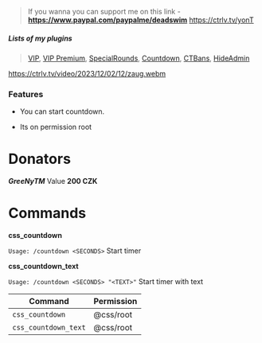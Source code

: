 > If you wanna you can support me on this link - **https://www.paypal.com/paypalme/deadswim**
https://ctrlv.tv/yonT


##### Lists of my plugins
> [VIP](https://github.com/DeadSwimek/cs2-vip), [VIP Premium](https://github.com/DeadSwimek/cs2-vip-premium), [SpecialRounds](https://github.com/DeadSwimek/cs2-specialrounds), [Countdown](https://github.com/DeadSwimek/cs2-countdown), [CTBans](https://github.com/DeadSwimek/cs2-ctban), [HideAdmin](https://github.com/DeadSwimek/cs2-hideadmin)


                

https://ctrlv.tv/video/2023/12/02/12/zaug.webm

### Features

- You can start countdown.

- Its on permission root



# Donators
***GreeNyTM*** Value **200 CZK**

# Commands
**css_countdown**

`Usage: /countdown <SECONDS>` Start timer

**css_countdown_text**

`Usage: /countdown <SECONDS> "<TEXT>"` Start timer with text


| Command      | Permission   |
| ------------ | ------------ |
| `css_countdown`    | @css/root     |
| `css_countdown_text`    | @css/root     |
